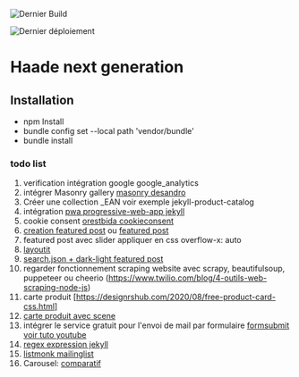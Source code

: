![Dernier Build](https://github.com/haade-administrator/haade.fr/actions/workflows/actions.yml/badge.svg)

![Dernier déploiement](https://github.com/haade-administrator/haade.fr/actions/workflows/pages/pages-build-deployment/badge.svg)

# Haade next generation

## Installation
- npm Install
- bundle config set --local path 'vendor/bundle'
- bundle install

### todo list

1. verification intégration google google_analytics
2. intégrer Masonry gallery [masonry desandro](https://masonry.desandro.com)
3. Créer une collection _EAN voir exemple jekyll-product-catalog
4. intégration [pwa progressive-web-app jekyll](https://github.com/lavas-project/jekyll-pwa)
5. cookie consent [ orestbida cookieconsent](https://github.com/orestbida/cookieconsent)
6. [creation featured post](https://talk.jekyllrb.com/t/featured-post-or-popular-post/5157) ou [featured post](https://talk.jekyllrb.com/t/featured-post-or-popular-post/5157/2)
7. featured post avec slider appliquer en css overflow-x: auto
8.  [layoutit](https://www.layoutit.com/)
9.  [ search.json + dark-light ](https://jamstackthemes.dev/theme/jekyll-klise/)
[featured post](https://talk.jekyllrb.com/t/featured-post-or-popular-post/5157/2)
11. regarder fonctionnement scraping website avec scrapy, beautifulsoup, puppeteer ou cheerio (https://www.twilio.com/blog/4-outils-web-scraping-node-js)
12. carte produit  [https://designrshub.com/2020/08/free-product-card-css.html]
13. [carte produit avec scene](https://codepen.io/cannap/pen/WxJogO)
14. intégrer le service gratuit pour l'envoi de mail par formulaire [formsubmit](https://formsubmit.co) [voir tuto youtube](https://www.youtube.com/watch?v=Yg6POD0M30w)
15. [regex expression jekyll](https://michaelcurrin.github.io/code-cookbook/recipes/other/regex/)
16. [listmonk mailinglist](https://github.com/knadh/listmonk)
17. Carousel: [comparatif](https://itnext.io/javascript-sliders-will-kill-your-website-performance-5e4925570e2b)
